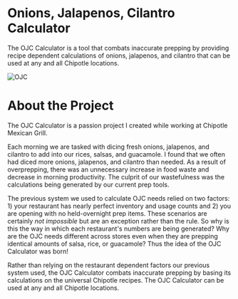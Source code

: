 # Onions, Jalapenos, Cilantro Calculator

The OJC Calculator is a tool that combats inaccurate prepping by providing recipe dependent calculations of onions, jalapenos, and cilantro that can be used at any and all Chipotle locations.

<img src="https://im5.ezgif.com/tmp/ezgif-5-c07ef3d1ea.gif" alt="OJC" />



 

# About the Project
The OJC Calculator is a passion project I created while working at Chipotle Mexican Grill. 

Each morning we are tasked with dicing fresh onions, jalapenos, and cilantro to add into our rices, salsas, and guacamole. I found that we often had diced more onions, jalapenos, and cilantro than needed. As a result of overprepping, there was an unnecessary increase in food waste and decrease in morning productivity. The culprit of our wastefulness was the calculations being generated by our current prep tools.

The previous system we used to calculate OJC needs relied on two factors: 1) your restaurant has nearly perfect inventory and usage counts and 2) you are opening with no held-overnight prep items. These scenarios are certainly _not impossible_ but are an exception rather than the rule. So why is this the way in which each restaurant's numbers are being generated? Why are the OJC needs different across stores even when they are prepping identical amounts of salsa, rice, or guacamole? Thus the idea of the OJC Calculator was born! 

Rather than relying on the restaurant dependent factors our previous system used, the OJC Calculator combats inaccurate prepping by basing its calculations on the universal Chipotle recipes. The OJC Calculator can be used at any and all Chipotle locations.


